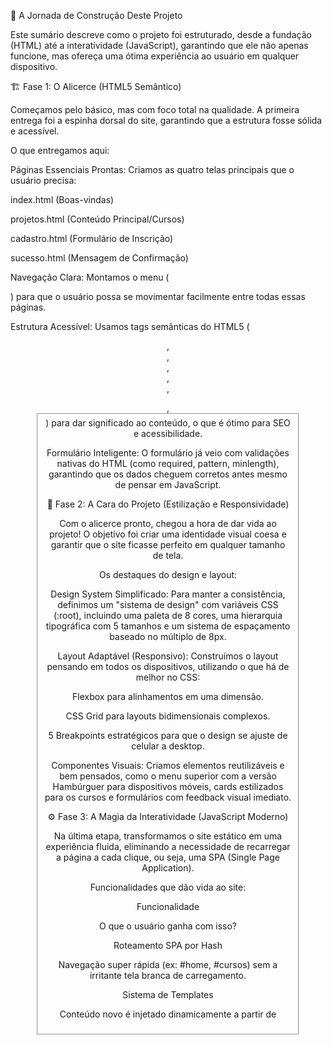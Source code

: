 🚀 A Jornada de Construção Deste Projeto

Este sumário descreve como o projeto foi estruturado, desde a fundação (HTML) até a interatividade (JavaScript), garantindo que ele não apenas funcione, mas ofereça uma ótima experiência ao usuário em qualquer dispositivo.

🏗️ Fase 1: O Alicerce (HTML5 Semântico)

Começamos pelo básico, mas com foco total na qualidade. A primeira entrega foi a espinha dorsal do site, garantindo que a estrutura fosse sólida e acessível.

O que entregamos aqui:

Páginas Essenciais Prontas: Criamos as quatro telas principais que o usuário precisa:

index.html (Boas-vindas)

projetos.html (Conteúdo Principal/Cursos)

cadastro.html (Formulário de Inscrição)

sucesso.html (Mensagem de Confirmação)

Navegação Clara: Montamos o menu (<nav>) para que o usuário possa se movimentar facilmente entre todas essas páginas.

Estrutura Acessível: Usamos tags semânticas do HTML5 (<header>, <main>, <footer>, <section>, <article>, <figure>, <fieldset>) para dar significado ao conteúdo, o que é ótimo para SEO e acessibilidade.

Formulário Inteligente: O formulário já veio com validações nativas do HTML (como required, pattern, minlength), garantindo que os dados cheguem corretos antes mesmo de pensar em JavaScript.

🎨 Fase 2: A Cara do Projeto (Estilização e Responsividade)

Com o alicerce pronto, chegou a hora de dar vida ao projeto! O objetivo foi criar uma identidade visual coesa e garantir que o site ficasse perfeito em qualquer tamanho de tela.

Os destaques do design e layout:

Design System Simplificado: Para manter a consistência, definimos um "sistema de design" com variáveis CSS (:root), incluindo uma paleta de 8 cores, uma hierarquia tipográfica com 5 tamanhos e um sistema de espaçamento baseado no múltiplo de 8px.

Layout Adaptável (Responsivo): Construímos o layout pensando em todos os dispositivos, utilizando o que há de melhor no CSS:

Flexbox para alinhamentos em uma dimensão.

CSS Grid para layouts bidimensionais complexos.

5 Breakpoints estratégicos para que o design se ajuste de celular a desktop.

Componentes Visuais: Criamos elementos reutilizáveis e bem pensados, como o menu superior com a versão Hambúrguer para dispositivos móveis, cards estilizados para os cursos e formulários com feedback visual imediato.

⚙️ Fase 3: A Magia da Interatividade (JavaScript Moderno)

Na última etapa, transformamos o site estático em uma experiência fluida, eliminando a necessidade de recarregar a página a cada clique, ou seja, uma SPA (Single Page Application).

Funcionalidades que dão vida ao site:

Funcionalidade

O que o usuário ganha com isso?

Roteamento SPA por Hash

Navegação super rápida (ex: #home, #cursos) sem a irritante tela branca de carregamento.

Sistema de Templates

Conteúdo novo é injetado dinamicamente a partir de <template> prontos no HTML, o que torna o carregamento eficiente.

Manipulação do DOM

Todo o conteúdo é inserido no container principal de forma limpa e otimizada (innerHTML e cloneNode()).

Validação de Formulário

O usuário recebe mensagens de erro personalizadas e amigáveis, guiando-o para o preenchimento correto.

Máscara de Entrada

O campo formata automaticamente CPF/telefone enquanto o usuário digita, economizando tempo e evitando erros.

Armazenamento Local (LocalStorage)

(Esta é opcional, mas se ativada:) Os dados do formulário podem ser guardados no navegador para uma experiência contínua.

🛠 Resumo das Tecnologias

Este projeto foi construído usando o trio fundamental do desenvolvimento web moderno:

HTML5

CSS3 (Com foco em Flexbox, Grid e Media Queries)

JavaScript ES6+ (DOM, Eventos, e arquitetura SPA)


GitHub

Yuri Vinicius Alves

https://github.com/yurivinicius-alves

📄 Licença

Este é um projeto acadêmico e pode ser usado livremente para estudos e aprendizado.